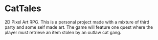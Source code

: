 # CatTales
2D Pixel Art RPG. This is a personal project made with a mixture of third party and some self made art.
The game will feature one quest where the player must retrieve an item stolen by an outlaw cat gang.
